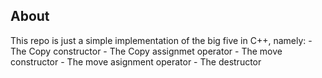 ## About
This repo is just a simple implementation of the big five in C++, namely:
	- The Copy constructor
	- The Copy assignmet operator
	- The move constructor
	- The move asignment operator
	- The destructor
